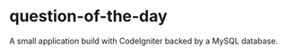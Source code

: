question-of-the-day
===================

A small application build with CodeIgniter backed by a MySQL database.
